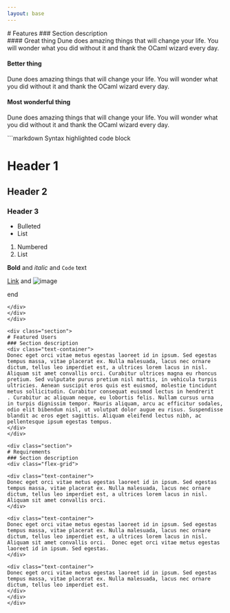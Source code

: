 ```yaml
---
layout: base
---
```

<div class="section">
# Features
### Section description

<div class="flex-grid">
<div class="col text-container">
#### Great thing
Dune does amazing things that will change your life. You will
wonder what you did without it and thank the OCaml wizard every
day.

#### Better thing
Dune does amazing things that will change your life. You will
wonder what you did without it and thank the OCaml wizard every
day.

#### Most wonderful thing
Dune does amazing things that will change your life. You will
wonder what you did without it and thank the OCaml wizard every
day.
</div>

<div class="col code-container">
```markdown
Syntax highlighted code block

# Header 1
## Header 2
### Header 3

- Bulleted
- List

1. Numbered
2. List

**Bold** and _italic_ and `Code` text

[Link](url) and ![image](src)

end
```
</div>
</div>
</div>

<div class="section">
# Featured Users
### Section description
<div class="text-container">
Donec eget orci vitae metus egestas laoreet id in ipsum. Sed egestas
tempus massa, vitae placerat ex. Nulla malesuada, lacus nec ornare
dictum, tellus leo imperdiet est, a ultrices lorem lacus in nisl.
Aliquam sit amet convallis orci. Curabitur ultrices magna eu rhoncus
pretium. Sed vulputate purus pretium nisl mattis, in vehicula turpis
ultricies. Aenean suscipit eros quis est euismod, molestie tincidunt
metus sollicitudin. Curabitur consequat euismod lectus in hendrerit
. Curabitur ac aliquam neque, eu lobortis felis. Nullam cursus urna
in turpis dignissim tempor. Mauris aliquam, arcu ac efficitur sodales,
odio elit bibendum nisl, ut volutpat dolor augue eu risus. Suspendisse
blandit ac eros eget sagittis. Aliquam eleifend lectus nibh, ac
pellentesque ipsum egestas tempus.
</div>
</div>

<div class="section">
# Requirements
### Section description
<div class="flex-grid">

<div class="text-container">
Donec eget orci vitae metus egestas laoreet id in ipsum. Sed egestas
tempus massa, vitae placerat ex. Nulla malesuada, lacus nec ornare
dictum, tellus leo imperdiet est, a ultrices lorem lacus in nisl.
Aliquam sit amet convallis orci.
</div>

<div class="text-container">
Donec eget orci vitae metus egestas laoreet id in ipsum. Sed egestas
tempus massa, vitae placerat ex. Nulla malesuada, lacus nec ornare
dictum, tellus leo imperdiet est, a ultrices lorem lacus in nisl.
Aliquam sit amet convallis orci.  Donec eget orci vitae metus egestas
laoreet id in ipsum. Sed egestas.
</div>

<div class="text-container">
Donec eget orci vitae metus egestas laoreet id in ipsum. Sed egestas
tempus massa, vitae placerat ex. Nulla malesuada, lacus nec ornare
dictum, tellus leo imperdiet est.
</div>
</div>
</div>
